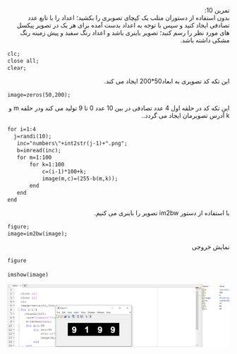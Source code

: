 <div dir ="rtl">

تمرین 10:<br/>
        بدون استفاده از دستوران متلب یک کپچای تصویری را بکشید؛ اعداد را با تابع عدد تصادفی ایجاد کنید و سپس با توجه به اعداد بدست آمده برای هر یک در تصویر پیکسل های مورد نظر را رسم کنید؛ تصویر باینری باشد و اعداد رنگ سفید و پیش زمینه رنگ مشکی داشته باشد. <br/>

</div>

```
clc;
close all;
clear;
```
<div dir ="rtl">
این تکه کد تصویری به ابعاد50*200 ایجاد می کند.  <br/>
</div>

```
image=zeros(50,200);
```
<div dir ="rtl">
این تکه کد در حلقه اول  4  عدد تصادفی در بین 10 عدد 0 تا 9 تولید می کند ودر حلقه   m و k آدرس تصویرمان ایجاد می گردد.. <br/>
</div>

```
for i=1:4
  j=randi(10);
   inc="numbers\"+int2str(j-1)+".png";
   b=imread(inc);
   for m=1:100
       for k=1:100
           c=(i-1)*100+k;
           image(m,c)=(255-b(m,k));
       end
   end    
end 

```

<div dir ="rtl">
با استفاده از دستور im2bw تصویر را باینری می کنیم.<br/>
</div>

```
figure;
image=im2bw(image);
```
<div dir ="rtl">
 نمایش خروجی  <br/>
</div>

```
figure

imshow(image)
```

![out](https://github.com/semnan-university-ai/image-processing-class/blob/main/excersiecs/FatemehSeyfi/10/q10.png)
